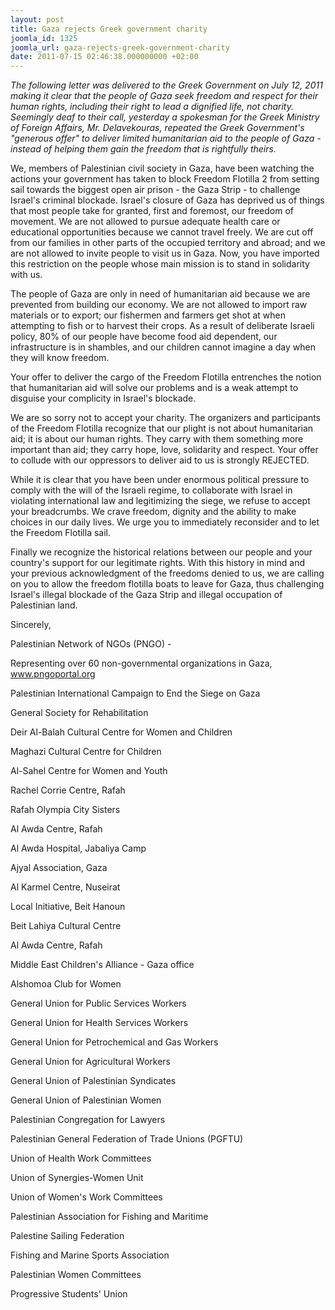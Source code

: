 ```yaml
---
layout: post
title: Gaza rejects Greek government charity
joomla_id: 1325
joomla_url: gaza-rejects-greek-government-charity
date: 2011-07-15 02:46:38.000000000 +02:00
---
```

<p><em>The following letter was delivered to the Greek Government on July 12, 2011 making it clear that the people of Gaza seek freedom and respect for their human rights, including their right to lead a dignified life, not charity. Seemingly deaf to their call, yesterday a spokesman for the Greek Ministry of Foreign Affairs, Mr. Delavekouras, repeated the Greek Government's "generous offer" to deliver limited humanitarian aid to the people of Gaza - instead of helping them gain the freedom that is rightfully theirs.</em></p>
<p>We, members of Palestinian civil society in Gaza, have been watching the actions your government has taken to block Freedom Flotilla 2 from setting sail towards the biggest open air prison - the Gaza Strip - to challenge Israel's criminal blockade. Israel's closure of Gaza has deprived us of things that most people take for granted, first and foremost, our freedom of movement. We are not allowed to pursue adequate health care or educational opportunities because we cannot travel freely. We are cut off from our families in other parts of the occupied territory and abroad; and we are not allowed to invite people to visit us in Gaza. Now, you have imported this restriction on the people whose main mission is to stand in solidarity with us.</p>
<p>The people of Gaza are only in need of humanitarian aid because we are prevented from building our economy. We are not allowed to import raw materials or to export; our fishermen and farmers get shot at when attempting to fish or to harvest their crops. As a result of deliberate Israeli policy, 80% of our people have become food aid dependent, our infrastructure is in shambles, and our children cannot imagine a day when they will know freedom.</p>
<p>Your offer to deliver the cargo of the Freedom Flotilla entrenches the notion that humanitarian aid will solve our problems and is a weak attempt to disguise your complicity in Israel's blockade.</p>
<p>We are so sorry not to accept your charity. The organizers and participants of the Freedom Flotilla recognize that our plight is not about humanitarian aid; it is about our human rights. They carry with them something more important than aid; they carry hope, love, solidarity and respect. Your offer to collude with our oppressors to deliver aid to us is strongly REJECTED.</p>
<p>While it is clear that you have been under enormous political pressure to comply with the will of the Israeli regime, to collaborate with Israel in violating international law and legitimizing the siege, we refuse to accept your breadcrumbs. We crave freedom, dignity and the ability to make choices in our daily lives. We urge you to immediately reconsider and to let the Freedom Flotilla sail.</p>
<p>Finally we recognize the historical relations between our people and your country's support for our legitimate rights. With this history in mind and your previous acknowledgment of the freedoms denied to us, we are calling on you to allow the freedom flotilla boats to leave for Gaza, thus challenging Israel's illegal blockade of the Gaza Strip and illegal occupation of Palestinian land.</p>
<p>Sincerely,</p>
<p>Palestinian Network of NGOs (PNGO) -</p>
<p>Representing over 60 non-governmental organizations in Gaza, <a href="http://www.pngoportal.org">www.pngoportal.org</a></p>
<p />

</p>
<p>Palestinian International Campaign to End the Siege on Gaza</p>
<p>General Society for Rehabilitation</p>
<p>Deir Al-Balah Cultural Centre for Women and Children</p>
<p>Maghazi Cultural Centre for Children</p>
<p>Al-Sahel Centre for Women and Youth</p>
<p>Rachel Corrie Centre, Rafah</p>
<p>Rafah Olympia City Sisters</p>
<p>Al Awda Centre, Rafah</p>
<p>Al Awda Hospital, Jabaliya Camp</p>
<p>Ajyal Association, Gaza</p>
<p>Al Karmel Centre, Nuseirat</p>
<p>Local Initiative, Beit Hanoun</p>
<p>Beit Lahiya Cultural Centre</p>
<p>Al Awda Centre, Rafah</p>
<p>Middle East Children's Alliance - Gaza office</p>
<p>Alshomoa Club for Women</p>
<p>General Union for Public Services Workers</p>
<p>General Union for Health Services Workers</p>
<p>General Union for Petrochemical and Gas Workers</p>
<p>General Union for Agricultural Workers</p>
<p>General Union of Palestinian Syndicates</p>
<p>General Union of Palestinian Women</p>
<p>Palestinian Congregation for Lawyers</p>
<p>Palestinian General Federation of Trade Unions (PGFTU)</p>
<p>Union of Health Work Committees</p>
<p>Union of Synergies-Women Unit</p>
<p>Union of Women's Work Committees</p>
<p>Palestinian Association for Fishing and Maritime</p>
<p>Palestine Sailing Federation</p>
<p>Fishing and Marine Sports Association</p>
<p>Palestinian Women Committees</p>
<p>Progressive Students' Union</p>
<p> </p>
